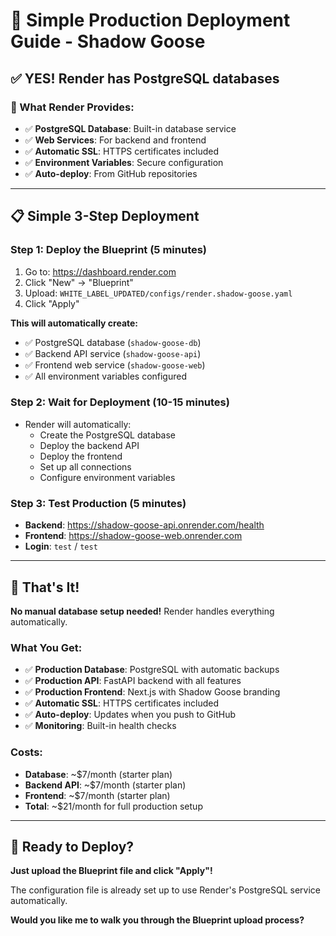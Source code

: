 # 🚀 Simple Production Deployment Guide - Shadow Goose

## ✅ **YES! Render has PostgreSQL databases**

### **🎯 What Render Provides:**

- ✅ **PostgreSQL Database**: Built-in database service
- ✅ **Web Services**: For backend and frontend
- ✅ **Automatic SSL**: HTTPS certificates included
- ✅ **Environment Variables**: Secure configuration
- ✅ **Auto-deploy**: From GitHub repositories

---

## **📋 Simple 3-Step Deployment**

### **Step 1: Deploy the Blueprint (5 minutes)**

1. Go to: https://dashboard.render.com
2. Click "New" → "Blueprint"
3. Upload: `WHITE_LABEL_UPDATED/configs/render.shadow-goose.yaml`
4. Click "Apply"

**This will automatically create:**

- ✅ PostgreSQL database (`shadow-goose-db`)
- ✅ Backend API service (`shadow-goose-api`)
- ✅ Frontend web service (`shadow-goose-web`)
- ✅ All environment variables configured

### **Step 2: Wait for Deployment (10-15 minutes)**

- Render will automatically:
  - Create the PostgreSQL database
  - Deploy the backend API
  - Deploy the frontend
  - Set up all connections
  - Configure environment variables

### **Step 3: Test Production (5 minutes)**

- **Backend**: https://shadow-goose-api.onrender.com/health
- **Frontend**: https://shadow-goose-web.onrender.com
- **Login**: `test` / `test`

---

## **🎉 That's It!**

**No manual database setup needed!** Render handles everything automatically.

### **What You Get:**

- ✅ **Production Database**: PostgreSQL with automatic backups
- ✅ **Production API**: FastAPI backend with all features
- ✅ **Production Frontend**: Next.js with Shadow Goose branding
- ✅ **Automatic SSL**: HTTPS certificates included
- ✅ **Auto-deploy**: Updates when you push to GitHub
- ✅ **Monitoring**: Built-in health checks

### **Costs:**

- **Database**: ~$7/month (starter plan)
- **Backend API**: ~$7/month (starter plan)
- **Frontend**: ~$7/month (starter plan)
- **Total**: ~$21/month for full production setup

---

## **🚀 Ready to Deploy?**

**Just upload the Blueprint file and click "Apply"!**

The configuration file is already set up to use Render's PostgreSQL service automatically.

**Would you like me to walk you through the Blueprint upload process?**
